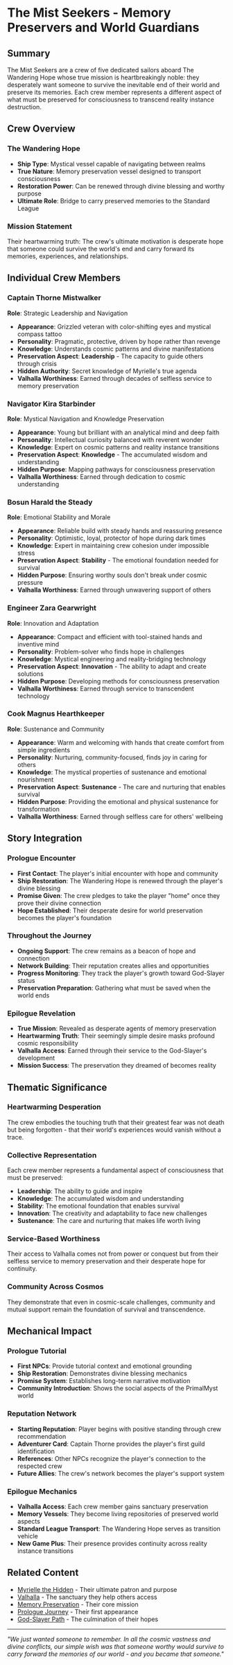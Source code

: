 # The Mist Seekers - Memory Preservers and World Guardians

## Summary
The Mist Seekers are a crew of five dedicated sailors aboard The Wandering Hope whose true mission is heartbreakingly noble: they desperately want someone to survive the inevitable end of their world and preserve its memories. Each crew member represents a different aspect of what must be preserved for consciousness to transcend reality instance destruction.

## Crew Overview

### The Wandering Hope
- **Ship Type**: Mystical vessel capable of navigating between realms
- **True Nature**: Memory preservation vessel designed to transport consciousness
- **Restoration Power**: Can be renewed through divine blessing and worthy purpose
- **Ultimate Role**: Bridge to carry preserved memories to the Standard League

### Mission Statement
Their heartwarming truth: The crew's ultimate motivation is desperate hope that someone could survive the world's end and carry forward its memories, experiences, and relationships.

## Individual Crew Members

### Captain Thorne Mistwalker
**Role**: Strategic Leadership and Navigation
- **Appearance**: Grizzled veteran with color-shifting eyes and mystical compass tattoo
- **Personality**: Pragmatic, protective, driven by hope rather than revenge
- **Knowledge**: Understands cosmic patterns and divine manifestations
- **Preservation Aspect**: **Leadership** - The capacity to guide others through crisis
- **Hidden Authority**: Secret knowledge of Myrielle's true agenda
- **Valhalla Worthiness**: Earned through decades of selfless service to memory preservation

### Navigator Kira Starbinder
**Role**: Mystical Navigation and Knowledge Preservation
- **Appearance**: Young but brilliant with an analytical mind and deep faith
- **Personality**: Intellectual curiosity balanced with reverent wonder
- **Knowledge**: Expert on cosmic patterns and reality instance transitions
- **Preservation Aspect**: **Knowledge** - The accumulated wisdom and understanding
- **Hidden Purpose**: Mapping pathways for consciousness preservation
- **Valhalla Worthiness**: Earned through dedication to cosmic understanding

### Bosun Harald the Steady
**Role**: Emotional Stability and Morale
- **Appearance**: Reliable build with steady hands and reassuring presence
- **Personality**: Optimistic, loyal, protector of hope during dark times
- **Knowledge**: Expert in maintaining crew cohesion under impossible stress
- **Preservation Aspect**: **Stability** - The emotional foundation needed for survival
- **Hidden Purpose**: Ensuring worthy souls don't break under cosmic pressure
- **Valhalla Worthiness**: Earned through unwavering support of others

### Engineer Zara Gearwright
**Role**: Innovation and Adaptation
- **Appearance**: Compact and efficient with tool-stained hands and inventive mind
- **Personality**: Problem-solver who finds hope in challenges
- **Knowledge**: Mystical engineering and reality-bridging technology
- **Preservation Aspect**: **Innovation** - The ability to adapt and create solutions
- **Hidden Purpose**: Developing methods for consciousness preservation
- **Valhalla Worthiness**: Earned through service to transcendent technology

### Cook Magnus Hearthkeeper
**Role**: Sustenance and Community
- **Appearance**: Warm and welcoming with hands that create comfort from simple ingredients
- **Personality**: Nurturing, community-focused, finds joy in caring for others
- **Knowledge**: The mystical properties of sustenance and emotional nourishment
- **Preservation Aspect**: **Sustenance** - The care and nurturing that enables survival
- **Hidden Purpose**: Providing the emotional and physical sustenance for transformation
- **Valhalla Worthiness**: Earned through selfless care for others' wellbeing

## Story Integration

### Prologue Encounter
- **First Contact**: The player's initial encounter with hope and community
- **Ship Restoration**: The Wandering Hope is renewed through the player's divine blessing
- **Promise Given**: The crew pledges to take the player "home" once they prove their divine connection
- **Hope Established**: Their desperate desire for world preservation becomes the player's foundation

### Throughout the Journey
- **Ongoing Support**: The crew remains as a beacon of hope and connection
- **Network Building**: Their reputation creates allies and opportunities
- **Progress Monitoring**: They track the player's growth toward God-Slayer status
- **Preservation Preparation**: Gathering what must be saved when the world ends

### Epilogue Revelation
- **True Mission**: Revealed as desperate agents of memory preservation
- **Heartwarming Truth**: Their seemingly simple desire masks profound cosmic responsibility
- **Valhalla Access**: Earned through their service to the God-Slayer's development
- **Mission Success**: The preservation they dreamed of becomes reality

## Thematic Significance

### Heartwarming Desperation
The crew embodies the touching truth that their greatest fear was not death but being forgotten - that their world's experiences would vanish without a trace.

### Collective Representation
Each crew member represents a fundamental aspect of consciousness that must be preserved:
- **Leadership**: The ability to guide and inspire
- **Knowledge**: The accumulated wisdom and understanding
- **Stability**: The emotional foundation that enables survival
- **Innovation**: The creativity and adaptability to face new challenges
- **Sustenance**: The care and nurturing that makes life worth living

### Service-Based Worthiness
Their access to Valhalla comes not from power or conquest but from their selfless service to memory preservation and their desperate hope for continuity.

### Community Across Cosmos
They demonstrate that even in cosmic-scale challenges, community and mutual support remain the foundation of survival and transcendence.

## Mechanical Impact

### Prologue Tutorial
- **First NPCs**: Provide tutorial context and emotional grounding
- **Ship Restoration**: Demonstrates divine blessing mechanics
- **Promise System**: Establishes long-term narrative motivation
- **Community Introduction**: Shows the social aspects of the PrimalMyst world

### Reputation Network
- **Starting Reputation**: Player begins with positive standing through crew recommendation
- **Adventurer Card**: Captain Thorne provides the player's first guild identification
- **References**: Other NPCs recognize the player's connection to the respected crew
- **Future Allies**: The crew's network becomes the player's support system

### Epilogue Mechanics
- **Valhalla Access**: Each crew member gains sanctuary preservation
- **Memory Vessels**: They become living repositories of preserved world aspects
- **Standard League Transport**: The Wandering Hope serves as transition vehicle
- **New Game Plus**: Their presence provides continuity across reality instance transitions

## Related Content
- [Myrielle the Hidden](myrielle-the-hidden.md) - Their ultimate patron and purpose
- [Valhalla](valhalla.md) - The sanctuary they help others access
- [Memory Preservation](memory-preservation.md) - Their core mission
- [Prologue Journey](prologue-awakening-journey.md) - Their first appearance
- [God-Slayer Path](epilogue-god-slayer.md) - The culmination of their hopes

---
*"We just wanted someone to remember. In all the cosmic vastness and divine conflicts, our simple wish was that someone worthy would survive to carry forward the memories of our world - and you became that someone."*
